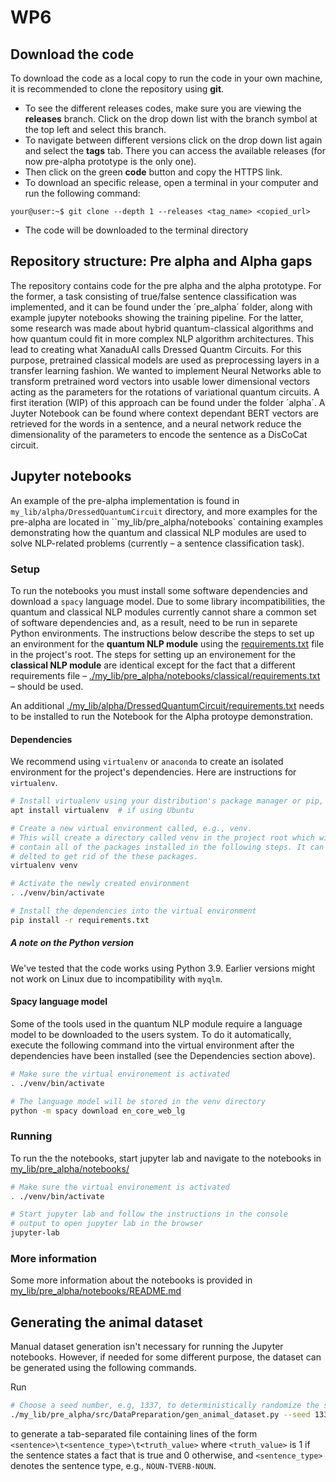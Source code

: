 # WP6

## Download the code
To download the code as a local copy to run the code in your own machine, it is recommended to clone the repository using **git**.

 * To see the different releases codes, make sure you are viewing the **releases** branch. Click on the drop down list with the branch symbol at the top left and select this branch. 
 * To navigate between different versions click on the drop down list again and select the **tags** tab. There you can access the available releases (for now pre-alpha prototype is the only one).
 * Then click on the green **code** button and copy the HTTPS link.
 * To download an specific release, open a terminal in your computer and run the following command: 
```console
your@user:~$ git clone --depth 1 --releases <tag_name> <copied_url>
```
 * The code will be downloaded to the terminal directory

## Repository structure: Pre alpha and Alpha gaps

The repository contains code for the pre alpha and the alpha prototype. For the former, a task consisting of true/false sentence classification was implemented, and
it can be found under the ´pre_alpha´ folder, along with example jupyter notebooks showing the training pipeline.
For the latter, some research was made about hybrid quantum-classical algorithms and how quantum could fit in more complex NLP algorithm architectures. This lead to
creating what XanaduAI calls Dressed Quantm Circuits. For this purpose, pretrained classical models are used as preprocessing layers in a transfer learning fashion. 
We wanted to implement Neural Networks able to transform pretrained word vectors into usable lower dimensional vectors acting as the parameters for the rotations of
variational quantum circuits. A first iteration (WIP) of this approach can be found under the folder ´alpha´. A Juyter Notebook can be found where context dependant BERT vectors 
are retrieved for the words in a sentence, and a neural network reduce the dimensionality of the parameters to encode the sentence as a DisCoCat circuit.


## Jupyter notebooks

An example of the pre-alpha implementation is found in  `my_lib/alpha/DressedQuantumCircuit` directory, and more examples for the pre-alpha are located in ``my_lib/pre_alpha/notebooks` containing examples demonstrating how the quantum
and classical NLP modules are used to solve NLP-related problems (currently – a
sentence classification task).

### Setup
To run the notebooks you must install some software dependencies and download a
`spacy` language model. Due to some library incompatibilities, the quantum and
classical NLP modules currently cannot share a common set of software
dependencies and, as a result, need to be run in separete Python environments.
The instructions below describe the steps to set up an environment for the
**quantum NLP module** using the [requirements.txt](./requirements.txt) file in
the project's root. The steps for setting up an environement for the **classical
NLP module** are identical except for the fact that a different requirements
file –
[./my_lib/pre_alpha/notebooks/classical/requirements.txt](./my_lib/pre_alpha/notebooks/classical/requirements.txt)
– should be used.

An additional [./my_lib/alpha/DressedQuantumCircuit/requirements.txt](./requirements.txt) needs to be installed to run the Notebook for the Alpha protoype demonstration.

#### Dependencies
We recommend using `virtualenv` or `anaconda` to create an isolated environment
for the project's dependencies. Here are instructions for `virtualenv`.

```sh
# Install virtualenv using your distribution's package manager or pip, e.g.,
apt install virtualenv  # if using Ubuntu

# Create a new virtual environment called, e.g., venv.
# This will create a directory called venv in the project root which will
# contain all of the packages installed in the following steps. It can be safelly
# delted to get rid of the these packages.
virtualenv venv

# Activate the newly created environment
. ./venv/bin/activate

# Install the dependencies into the virtual environment
pip install -r requirements.txt
```

##### A note on the Python version
We've tested that the code works using Python 3.9. Earlier versions might not
work on Linux due to incompatibility with `myqlm`.

#### Spacy language model
Some of the tools used in the quantum NLP module require a language model to be downloaded to
the users system. To do it automatically, execute the following command into the
virtual environment after the dependencies have been installed (see the
Dependencies section above).

```sh
# Make sure the virtual environement is activated
. ./venv/bin/activate

# The language model will be stored in the venv directory
python -m spacy download en_core_web_lg
```

### Running
To run the the notebooks, start jupyter lab and navigate to the notebooks in
[my_lib/pre_alpha/notebooks/](./my_lib/pre_alpha/notebooks/)

```sh
# Make sure the virtual environement is activated
. ./venv/bin/activate

# Start jupyter lab and follow the instructions in the console
# output to open jupyter lab in the browser
jupyter-lab
```

### More information
Some more information about the notebooks is provided in
[my_lib/pre_alpha/notebooks/README.md](./my_lib/pre_alpha/notebooks/README.md)

## Generating the animal dataset
Manual dataset generation isn't necessary for running the Jupyter notebooks.
However, if needed for some different purpose, the dataset can be generated
using the following commands.

Run
```sh
# Choose a seed number, e.g, 1337, to deterministically randomize the sentence order
./my_lib/pre_alpha/src/DataPreparation/gen_animal_dataset.py --seed 1337 > outfile
```
to generate a tab-separated file containing lines of the form
`<sentence>\t<sentence_type>\t<truth_value>` where `<truth_value>` is 1 if the sentence states a
fact that is true and 0 otherwise, and `<sentence_type>` denotes the sentence type, e.g., `NOUN-TVERB-NOUN`.
